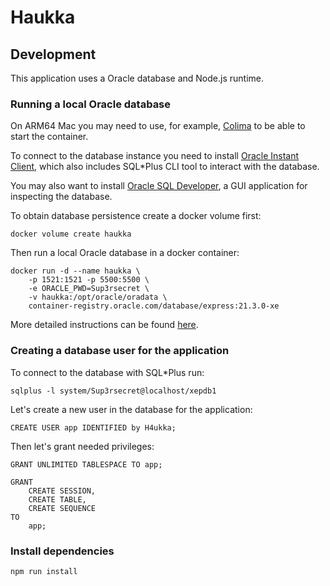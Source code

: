 # Haukka

## Development

This application uses a Oracle database and Node.js runtime.

### Running a local Oracle database

On ARM64 Mac you may need to use, for example, [Colima](https://github.com/abiosoft/colima) to be able to start the container.

To connect to the database instance you need to install [Oracle Instant Client](https://www.oracle.com/database/technologies/instant-client.html), which also includes SQL\*Plus CLI tool to interact with the database.

You may also want to install [Oracle SQL Developer](https://www.oracle.com/database/sqldeveloper/), a GUI application for inspecting the database.

To obtain database persistence create a docker volume first:

```
docker volume create haukka
```

Then run a local Oracle database in a docker container:

```
docker run -d --name haukka \
    -p 1521:1521 -p 5500:5500 \
    -e ORACLE_PWD=Sup3rsecret \
    -v haukka:/opt/oracle/oradata \
    container-registry.oracle.com/database/express:21.3.0-xe
```

More detailed instructions can be found [here](https://container-registry.oracle.com/).

### Creating a database user for the application

To connect to the database with SQL\*Plus run:

```
sqlplus -l system/Sup3rsecret@localhost/xepdb1
```

Let's create a new user in the database for the application:

```
CREATE USER app IDENTIFIED by H4ukka;
```

Then let's grant needed privileges:

```
GRANT UNLIMITED TABLESPACE TO app;
```

```
GRANT
    CREATE SESSION,
   	CREATE TABLE,
   	CREATE SEQUENCE
TO
    app;
```

### Install dependencies

```
npm run install
```
